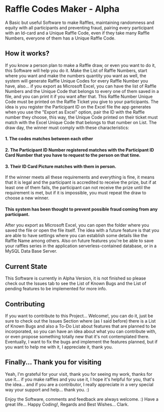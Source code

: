 # Raffle Codes Maker - Alpha
A Basic but useful Software to make Raffles, maintaining randomness and equity with all participants and preventing fraud, pairing every participant with an Id-card and a Unique Raffle Code, even if they take many Raffle Numbers, everyone of them has a Unique Raffle Code.

## How it works?
If you know a person plan to make a Raffle draw, or even you want to do it, this Software will help you do it.
Make the List of Raffle Numbers, start where you want and make the numbers quantity you want as well, the system will generate Raffle Unique Codes for every Raffle Number you have, also... if you export as Microsoft Excel, you can have the list of Raffle Numbers and the Unique Code that belongs to every one of them saved in a file, and you can print it if you want after that. This Raffle Number Unique Code must be printed on the Raffle Ticket you give to your participants. The idea is you register the Participant ID on the Excel file the app generates when you use the "Export as Excel" option, pair the ID with the Raffle number they choose, this way, the Unique Code printed on their ticket must match with the Excel Unique Code that belongs to that number on List. The draw day, the winner must comply with these characteristics:

#### 1. The codes matches between each other
#### 2. The Participant ID Number registered matches with the Participant ID Card Number that you have to request to the person on that time. 
#### 3. Their ID Card Picture matches with them in person.

If the winner meets all these requirements and everything is fine, it means that it is legal and the participant is accredited to receive the prize, but if at least one of them fails, the participant can not receive the prize until the requirement is met, but if it is impossible, you must repeat the draw to choose a new winner.

#### This system has been thought to prevent possible fraud coming from any participant.

After you export as Microsoft Excel, you can open the folder where you saved the file or open the file itself.
The idea with a future feature is that you are able to have settings where you can establish some details like the Raffle Name among others. Also on future features you're be able to save your raffles series in the application serverless-contained database, or in a MySQL Data Base Server.

## Current State
This Software is currently in Alpha Version, it is not finished so please check out the Issues tab to see the List of Known Bugs and the List of pending features to be implemented for more info.

## Contributing
If you want to contribute to this Project... Welcome!, you can do it, just be sure to check out the Issues Section where (as I said before) there is a List of Known Bugs and also a To-Do List about features that are planned to be incorporated, so you can have an idea about what you can contribute with, or even propose something totally new that it's not contemplated there. Eventually, I want to fix the bugs and implement the features planned, but if you want to help me with it, I appreciate it, thank you.

## Finally... Thank you for visiting
Yeah, I'm grateful for your visit, thank you for seeing my work, thanks for use it... if you make raffles and you use it, I hope it's helpful for you, that's the idea... and if you are a contributor, I really appreciate in a very special way your support and help... thank you. :)

Enjoy the Software, comments and feedback are always welcome. :)
Have a great life... Happy Coding!, Regards and Best Wishes... Clark.
